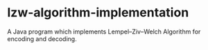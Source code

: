 # lzw-algorithm-implementation
A Java program which implements Lempel–Ziv–Welch Algorithm for encoding and decoding.
